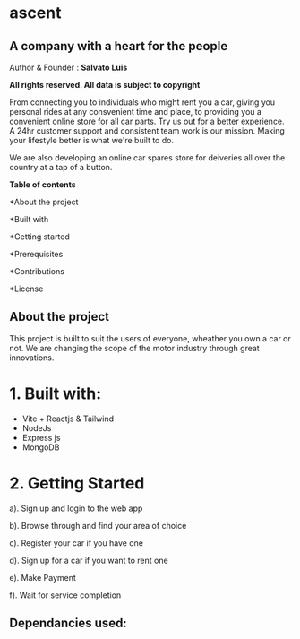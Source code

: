 # ascent

## A company with a heart for the people

Author & Founder : **Salvato Luis**

**All rights reserved. All data is subject to copyright**

From connecting you to individuals who might rent you a car, giving you personal rides at any consvenient time and place, to providing you a convenient online store for all car parts. Try us out for a better experience. A 24hr customer support and consistent team work is our mission. Making your lifestyle better is what we're built to do.

We are also developing an online car spares store for deiveries all over the country at a tap of a button.

**Table of contents**

*About the project

*Built with

*Getting started

*Prerequisites

*Contributions

*License

## About the project

This project is built to suit the users of everyone, wheather you own a car or not. We are changing the scope of the motor industry through great innovations.


# 1. Built with:

* Vite + Reactjs & Tailwind
* NodeJs
* Express js
* MongoDB

# 2. Getting Started

a). Sign up and login to the web app

b). Browse through and find your area of choice

c). Register your car if you have one

d). Sign up for a car if you want to rent one

e). Make Payment

f). Wait for service completion


## Dependancies used:
